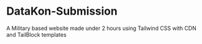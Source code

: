 # DataKon-Submission
A Military based website made under 2 hours using Tailwind CSS with CDN and TailBlock templates
